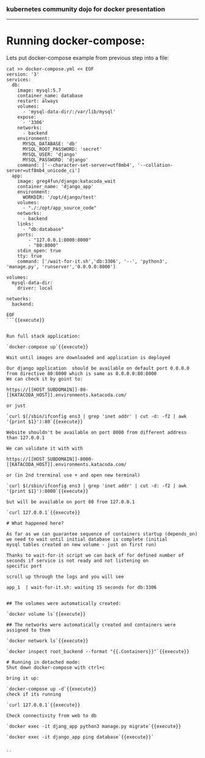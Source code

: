### kubernetes community dojo for docker presentation
---  

# Running docker-compose:

Lets put docker-compose example from previous step into a file:
```
cat >> docker-compose.yml << EOF
version: '3'
services:
  db:
    image: mysql:5.7
    container_name: database
    restart: always
    volumes:
      - 'mysql-data-dir/:/var/lib/mysql'
    expose:
      - '3306'
    networks:
      - backend
    environment:
      MYSQL_DATABASE: 'db'
      MYSQL_ROOT_PASSWORD: 'secret'
      MYSQL_USER: 'django'
      MYSQL_PASSWORD: 'django'
    command: ['--character-set-server=utf8mb4', '--collation-server=utf8mb4_unicode_ci']
  app:
    image: greg4fun/django:katacoda_wait
    container_name: 'django_app'
    environment:
      WORKDIR: '/opt/django/test'
    volumes:
      - "./:/opt/app_source_code"
    networks:
      - backend
    links:
      - "db:database"
    ports:
        - "127.0.0.1:8000:8000"
        - "80:8000"
    stdin_open: true
    tty: true
    command: ['/wait-for-it.sh','db:3306', '--', 'python3', 'manage.py', 'runserver','0.0.0.0:8000']

volumes:
  mysql-data-dir:
    driver: local

networks:
  backend:

EOF
```{{execute}}


Run full stack application:

`docker-compose up`{{execute}}

Wait until images are downloaded and application is deployed 

Our django application  should be available on default port 0.0.0.0 from directive 80:8000 which is same as 0.0.0.0:80:8000
We can check it by goint to:

https://[[HOST_SUBDOMAIN]]-80-[[KATACODA_HOST]].environments.katacoda.com/

or just 

`curl $(/sbin/ifconfig ens3 | grep 'inet addr' | cut -d: -f2 | awk '{print $1}'):80`{{execute}}

Website shouldn't be available on port 8000 from different address than 127.0.0.1

We can validate it with with

https://[[HOST_SUBDOMAIN]]-8000-[[KATACODA_HOST]].environments.katacoda.com/

or (in 2nd trerminal use + and open new terminal)

`curl $(/sbin/ifconfig ens3 | grep 'inet addr' | cut -d: -f2 | awk '{print $1}'):8000`{{execute}}

but will be available on port 80 from 127.0.0.1

`curl 127.0.0.1`{{execute}}

# What happened here?

As far as we can guarantee sequence of containers startup (depends_on) we need to wait until initial database is complete (initial
mysql tables created on new volume - just on first run)

Thanks to wait-for-it script we can back of for defined number of seconds if service is not ready and not listening on
specific port

scroll up through the logs and you will see 

app_1  | wait-for-it.sh: waiting 15 seconds for db:3306


## The volumes were automatically created:

`docker volume ls`{{execute}}

## The networks were automatically created and containers were assigned to them

`docker network ls`{{execute}}

`docker inspect root_backend --format "{{.Containers}}"`{{execute}}

# Running in detached mode:
Shut down docker-compose with ctrl+c

bring it up:

`docker-compose up -d`{{execute}}
check if its running

`curl 127.0.0.1`{{execute}}

Check connectivity from web to db

`docker exec -it djang_app python3 manage.py migrate`{{execute}}

`docker exec -it django_app ping database`{{execute}}`


``
